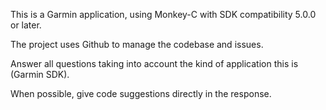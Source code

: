This is a Garmin application, using Monkey-C with SDK compatibility 5.0.0 or later.

The project uses Github to manage the codebase and issues.

Answer all questions taking into account the kind of application this is (Garmin SDK).

When possible, give code suggestions directly in the response.
